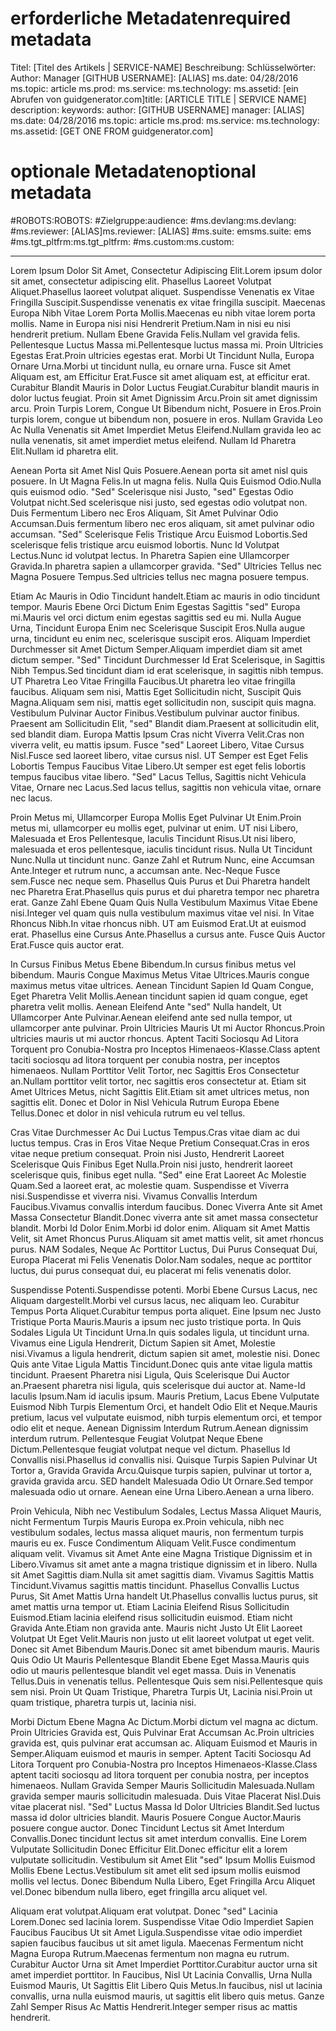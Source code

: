 # <a name="required-metadata"></a><span data-ttu-id="34c76-101">erforderliche Metadaten</span><span class="sxs-lookup"><span data-stu-id="34c76-101">required metadata</span></span>

<span data-ttu-id="34c76-102">Titel: [Titel des Artikels | SERVICE-NAME] Beschreibung: Schlüsselwörter: Author: Manager [GITHUB USERNAME]: [ALIAS] ms.date: 04/28/2016 ms.topic: article ms.prod: ms.service: ms.technology: ms.assetid: [ein Abrufen von guidgenerator.com]</span><span class="sxs-lookup"><span data-stu-id="34c76-102">title: [ARTICLE TITLE | SERVICE NAME] description: keywords: author: [GITHUB USERNAME] manager: [ALIAS] ms.date: 04/28/2016 ms.topic: article ms.prod: ms.service: ms.technology: ms.assetid: [GET ONE FROM guidgenerator.com]</span></span>

# <a name="optional-metadata"></a><span data-ttu-id="34c76-103">optionale Metadaten</span><span class="sxs-lookup"><span data-stu-id="34c76-103">optional metadata</span></span>

#<a name="robots"></a><span data-ttu-id="34c76-104">ROBOTS:</span><span class="sxs-lookup"><span data-stu-id="34c76-104">ROBOTS:</span></span>
#<a name="audience"></a><span data-ttu-id="34c76-105">Zielgruppe:</span><span class="sxs-lookup"><span data-stu-id="34c76-105">audience:</span></span>
#<a name="msdevlang"></a><span data-ttu-id="34c76-106">ms.devlang:</span><span class="sxs-lookup"><span data-stu-id="34c76-106">ms.devlang:</span></span>
#<a name="msreviewer-alias"></a><span data-ttu-id="34c76-107">ms.reviewer: [ALIAS]</span><span class="sxs-lookup"><span data-stu-id="34c76-107">ms.reviewer: [ALIAS]</span></span>
#<a name="mssuite-ems"></a><span data-ttu-id="34c76-108">ms.suite: ems</span><span class="sxs-lookup"><span data-stu-id="34c76-108">ms.suite: ems</span></span>
#<a name="mstgtpltfrm"></a><span data-ttu-id="34c76-109">ms.tgt_pltfrm:</span><span class="sxs-lookup"><span data-stu-id="34c76-109">ms.tgt_pltfrm:</span></span>
#<a name="mscustom"></a><span data-ttu-id="34c76-110">ms.custom:</span><span class="sxs-lookup"><span data-stu-id="34c76-110">ms.custom:</span></span>

---
<span data-ttu-id="34c76-111">Lorem Ipsum Dolor Sit Amet, Consectetur Adipiscing Elit.</span><span class="sxs-lookup"><span data-stu-id="34c76-111">Lorem ipsum dolor sit amet, consectetur adipiscing elit.</span></span> <span data-ttu-id="34c76-112">Phasellus Laoreet Volutpat Aliquet.</span><span class="sxs-lookup"><span data-stu-id="34c76-112">Phasellus laoreet volutpat aliquet.</span></span> <span data-ttu-id="34c76-113">Suspendisse Venenatis ex Vitae Fringilla Suscipit.</span><span class="sxs-lookup"><span data-stu-id="34c76-113">Suspendisse venenatis ex vitae fringilla suscipit.</span></span> <span data-ttu-id="34c76-114">Maecenas Europa Nibh Vitae Lorem Porta Mollis.</span><span class="sxs-lookup"><span data-stu-id="34c76-114">Maecenas eu nibh vitae lorem porta mollis.</span></span> <span data-ttu-id="34c76-115">Name in Europa nisi nisi Hendrerit Pretium.</span><span class="sxs-lookup"><span data-stu-id="34c76-115">Nam in nisi eu nisi hendrerit pretium.</span></span> <span data-ttu-id="34c76-116">Nullam Ebene Gravida Felis.</span><span class="sxs-lookup"><span data-stu-id="34c76-116">Nullam vel gravida felis.</span></span> <span data-ttu-id="34c76-117">Pellentesque Luctus Massa mi.</span><span class="sxs-lookup"><span data-stu-id="34c76-117">Pellentesque luctus massa mi.</span></span> <span data-ttu-id="34c76-118">Proin Ultricies Egestas Erat.</span><span class="sxs-lookup"><span data-stu-id="34c76-118">Proin ultricies egestas erat.</span></span> <span data-ttu-id="34c76-119">Morbi Ut Tincidunt Nulla, Europa Ornare Urna.</span><span class="sxs-lookup"><span data-stu-id="34c76-119">Morbi ut tincidunt nulla, eu ornare urna.</span></span> <span data-ttu-id="34c76-120">Fusce sit Amet Aliquam est, am Efficitur Erat.</span><span class="sxs-lookup"><span data-stu-id="34c76-120">Fusce sit amet aliquam est, at efficitur erat.</span></span> <span data-ttu-id="34c76-121">Curabitur Blandit Mauris in Dolor Luctus Feugiat.</span><span class="sxs-lookup"><span data-stu-id="34c76-121">Curabitur blandit mauris in dolor luctus feugiat.</span></span> <span data-ttu-id="34c76-122">Proin sit Amet Dignissim Arcu.</span><span class="sxs-lookup"><span data-stu-id="34c76-122">Proin sit amet dignissim arcu.</span></span> <span data-ttu-id="34c76-123">Proin Turpis Lorem, Congue Ut Bibendum nicht, Posuere in Eros.</span><span class="sxs-lookup"><span data-stu-id="34c76-123">Proin turpis lorem, congue ut bibendum non, posuere in eros.</span></span> <span data-ttu-id="34c76-124">Nullam Gravida Leo Ac Nulla Venenatis sit Amet Imperdiet Metus Eleifend.</span><span class="sxs-lookup"><span data-stu-id="34c76-124">Nullam gravida leo ac nulla venenatis, sit amet imperdiet metus eleifend.</span></span> <span data-ttu-id="34c76-125">Nullam Id Pharetra Elit.</span><span class="sxs-lookup"><span data-stu-id="34c76-125">Nullam id pharetra elit.</span></span>

<span data-ttu-id="34c76-126">Aenean Porta sit Amet Nisl Quis Posuere.</span><span class="sxs-lookup"><span data-stu-id="34c76-126">Aenean porta sit amet nisl quis posuere.</span></span> <span data-ttu-id="34c76-127">In Ut Magna Felis.</span><span class="sxs-lookup"><span data-stu-id="34c76-127">In ut magna felis.</span></span> <span data-ttu-id="34c76-128">Nulla Quis Euismod Odio.</span><span class="sxs-lookup"><span data-stu-id="34c76-128">Nulla quis euismod odio.</span></span> <span data-ttu-id="34c76-129">"Sed" Scelerisque nisi Justo, "sed" Egestas Odio Volutpat nicht.</span><span class="sxs-lookup"><span data-stu-id="34c76-129">Sed scelerisque nisi justo, sed egestas odio volutpat non.</span></span> <span data-ttu-id="34c76-130">Duis Fermentum Libero nec Eros Aliquam, Sit Amet Pulvinar Odio Accumsan.</span><span class="sxs-lookup"><span data-stu-id="34c76-130">Duis fermentum libero nec eros aliquam, sit amet pulvinar odio accumsan.</span></span> <span data-ttu-id="34c76-131">"Sed" Scelerisque Felis Tristique Arcu Euismod Lobortis.</span><span class="sxs-lookup"><span data-stu-id="34c76-131">Sed scelerisque felis tristique arcu euismod lobortis.</span></span> <span data-ttu-id="34c76-132">Nunc Id Volutpat Lectus.</span><span class="sxs-lookup"><span data-stu-id="34c76-132">Nunc id volutpat lectus.</span></span> <span data-ttu-id="34c76-133">In Pharetra Sapien eine Ullamcorper Gravida.</span><span class="sxs-lookup"><span data-stu-id="34c76-133">In pharetra sapien a ullamcorper gravida.</span></span> <span data-ttu-id="34c76-134">"Sed" Ultricies Tellus nec Magna Posuere Tempus.</span><span class="sxs-lookup"><span data-stu-id="34c76-134">Sed ultricies tellus nec magna posuere tempus.</span></span>

<span data-ttu-id="34c76-135">Etiam Ac Mauris in Odio Tincidunt handelt.</span><span class="sxs-lookup"><span data-stu-id="34c76-135">Etiam ac mauris in odio tincidunt tempor.</span></span> <span data-ttu-id="34c76-136">Mauris Ebene Orci Dictum Enim Egestas Sagittis "sed" Europa mi.</span><span class="sxs-lookup"><span data-stu-id="34c76-136">Mauris vel orci dictum enim egestas sagittis sed eu mi.</span></span> <span data-ttu-id="34c76-137">Nulla Augue Urna, Tincidunt Europa Enim nec Scelerisque Suscipit Eros.</span><span class="sxs-lookup"><span data-stu-id="34c76-137">Nulla augue urna, tincidunt eu enim nec, scelerisque suscipit eros.</span></span> <span data-ttu-id="34c76-138">Aliquam Imperdiet Durchmesser sit Amet Dictum Semper.</span><span class="sxs-lookup"><span data-stu-id="34c76-138">Aliquam imperdiet diam sit amet dictum semper.</span></span> <span data-ttu-id="34c76-139">"Sed" Tincidunt Durchmesser Id Erat Scelerisque, in Sagittis Nibh Tempus.</span><span class="sxs-lookup"><span data-stu-id="34c76-139">Sed tincidunt diam id erat scelerisque, in sagittis nibh tempus.</span></span> <span data-ttu-id="34c76-140">UT Pharetra Leo Vitae Fringilla Faucibus.</span><span class="sxs-lookup"><span data-stu-id="34c76-140">Ut pharetra leo vitae fringilla faucibus.</span></span> <span data-ttu-id="34c76-141">Aliquam sem nisi, Mattis Eget Sollicitudin nicht, Suscipit Quis Magna.</span><span class="sxs-lookup"><span data-stu-id="34c76-141">Aliquam sem nisi, mattis eget sollicitudin non, suscipit quis magna.</span></span> <span data-ttu-id="34c76-142">Vestibulum Pulvinar Auctor Finibus.</span><span class="sxs-lookup"><span data-stu-id="34c76-142">Vestibulum pulvinar auctor finibus.</span></span> <span data-ttu-id="34c76-143">Praesent am Sollicitudin Elit, "sed" Blandit diam.</span><span class="sxs-lookup"><span data-stu-id="34c76-143">Praesent at sollicitudin elit, sed blandit diam.</span></span> <span data-ttu-id="34c76-144">Europa Mattis Ipsum Cras nicht Viverra Velit.</span><span class="sxs-lookup"><span data-stu-id="34c76-144">Cras non viverra velit, eu mattis ipsum.</span></span> <span data-ttu-id="34c76-145">Fusce "sed" Laoreet Libero, Vitae Cursus Nisl.</span><span class="sxs-lookup"><span data-stu-id="34c76-145">Fusce sed laoreet libero, vitae cursus nisl.</span></span> <span data-ttu-id="34c76-146">UT Semper est Eget Felis Lobortis Tempus Faucibus Vitae Libero.</span><span class="sxs-lookup"><span data-stu-id="34c76-146">Ut semper est eget felis lobortis tempus faucibus vitae libero.</span></span> <span data-ttu-id="34c76-147">"Sed" Lacus Tellus, Sagittis nicht Vehicula Vitae, Ornare nec Lacus.</span><span class="sxs-lookup"><span data-stu-id="34c76-147">Sed lacus tellus, sagittis non vehicula vitae, ornare nec lacus.</span></span>

<span data-ttu-id="34c76-148">Proin Metus mi, Ullamcorper Europa Mollis Eget Pulvinar Ut Enim.</span><span class="sxs-lookup"><span data-stu-id="34c76-148">Proin metus mi, ullamcorper eu mollis eget, pulvinar ut enim.</span></span> <span data-ttu-id="34c76-149">UT nisi Libero, Malesuada et Eros Pellentesque, Iaculis Tincidunt Risus.</span><span class="sxs-lookup"><span data-stu-id="34c76-149">Ut nisi libero, malesuada et eros pellentesque, iaculis tincidunt risus.</span></span> <span data-ttu-id="34c76-150">Nulla Ut Tincidunt Nunc.</span><span class="sxs-lookup"><span data-stu-id="34c76-150">Nulla ut tincidunt nunc.</span></span> <span data-ttu-id="34c76-151">Ganze Zahl et Rutrum Nunc, eine Accumsan Ante.</span><span class="sxs-lookup"><span data-stu-id="34c76-151">Integer et rutrum nunc, a accumsan ante.</span></span> <span data-ttu-id="34c76-152">Nec-Neque Fusce sem.</span><span class="sxs-lookup"><span data-stu-id="34c76-152">Fusce nec neque sem.</span></span> <span data-ttu-id="34c76-153">Phasellus Quis Purus et Dui Pharetra handelt nec Pharetra Erat.</span><span class="sxs-lookup"><span data-stu-id="34c76-153">Phasellus quis purus et dui pharetra tempor nec pharetra erat.</span></span> <span data-ttu-id="34c76-154">Ganze Zahl Ebene Quam Quis Nulla Vestibulum Maximus Vitae Ebene nisi.</span><span class="sxs-lookup"><span data-stu-id="34c76-154">Integer vel quam quis nulla vestibulum maximus vitae vel nisi.</span></span> <span data-ttu-id="34c76-155">In Vitae Rhoncus Nibh.</span><span class="sxs-lookup"><span data-stu-id="34c76-155">In vitae rhoncus nibh.</span></span> <span data-ttu-id="34c76-156">UT am Euismod Erat.</span><span class="sxs-lookup"><span data-stu-id="34c76-156">Ut at euismod erat.</span></span> <span data-ttu-id="34c76-157">Phasellus eine Cursus Ante.</span><span class="sxs-lookup"><span data-stu-id="34c76-157">Phasellus a cursus ante.</span></span> <span data-ttu-id="34c76-158">Fusce Quis Auctor Erat.</span><span class="sxs-lookup"><span data-stu-id="34c76-158">Fusce quis auctor erat.</span></span>

<span data-ttu-id="34c76-159">In Cursus Finibus Metus Ebene Bibendum.</span><span class="sxs-lookup"><span data-stu-id="34c76-159">In cursus finibus metus vel bibendum.</span></span> <span data-ttu-id="34c76-160">Mauris Congue Maximus Metus Vitae Ultrices.</span><span class="sxs-lookup"><span data-stu-id="34c76-160">Mauris congue maximus metus vitae ultrices.</span></span> <span data-ttu-id="34c76-161">Aenean Tincidunt Sapien Id Quam Congue, Eget Pharetra Velit Mollis.</span><span class="sxs-lookup"><span data-stu-id="34c76-161">Aenean tincidunt sapien id quam congue, eget pharetra velit mollis.</span></span> <span data-ttu-id="34c76-162">Aenean Eleifend Ante "sed" Nulla handelt, Ut Ullamcorper Ante Pulvinar.</span><span class="sxs-lookup"><span data-stu-id="34c76-162">Aenean eleifend ante sed nulla tempor, ut ullamcorper ante pulvinar.</span></span> <span data-ttu-id="34c76-163">Proin Ultricies Mauris Ut mi Auctor Rhoncus.</span><span class="sxs-lookup"><span data-stu-id="34c76-163">Proin ultricies mauris ut mi auctor rhoncus.</span></span> <span data-ttu-id="34c76-164">Aptent Taciti Sociosqu Ad Litora Torquent pro Conubia-Nostra pro Inceptos Himenaeos-Klasse.</span><span class="sxs-lookup"><span data-stu-id="34c76-164">Class aptent taciti sociosqu ad litora torquent per conubia nostra, per inceptos himenaeos.</span></span> <span data-ttu-id="34c76-165">Nullam Porttitor Velit Tortor, nec Sagittis Eros Consectetur an.</span><span class="sxs-lookup"><span data-stu-id="34c76-165">Nullam porttitor velit tortor, nec sagittis eros consectetur at.</span></span> <span data-ttu-id="34c76-166">Etiam sit Amet Ultrices Metus, nicht Sagittis Elit.</span><span class="sxs-lookup"><span data-stu-id="34c76-166">Etiam sit amet ultrices metus, non sagittis elit.</span></span> <span data-ttu-id="34c76-167">Donec et Dolor in Nisl Vehicula Rutrum Europa Ebene Tellus.</span><span class="sxs-lookup"><span data-stu-id="34c76-167">Donec et dolor in nisl vehicula rutrum eu vel tellus.</span></span>

<span data-ttu-id="34c76-168">Cras Vitae Durchmesser Ac Dui Luctus Tempus.</span><span class="sxs-lookup"><span data-stu-id="34c76-168">Cras vitae diam ac dui luctus tempus.</span></span> <span data-ttu-id="34c76-169">Cras in Eros Vitae Neque Pretium Consequat.</span><span class="sxs-lookup"><span data-stu-id="34c76-169">Cras in eros vitae neque pretium consequat.</span></span> <span data-ttu-id="34c76-170">Proin nisi Justo, Hendrerit Laoreet Scelerisque Quis Finibus Eget Nulla.</span><span class="sxs-lookup"><span data-stu-id="34c76-170">Proin nisi justo, hendrerit laoreet scelerisque quis, finibus eget nulla.</span></span> <span data-ttu-id="34c76-171">"Sed" eine Erat Laoreet Ac Molestie Quam.</span><span class="sxs-lookup"><span data-stu-id="34c76-171">Sed a laoreet erat, ac molestie quam.</span></span> <span data-ttu-id="34c76-172">Suspendisse et Viverra nisi.</span><span class="sxs-lookup"><span data-stu-id="34c76-172">Suspendisse et viverra nisi.</span></span> <span data-ttu-id="34c76-173">Vivamus Convallis Interdum Faucibus.</span><span class="sxs-lookup"><span data-stu-id="34c76-173">Vivamus convallis interdum faucibus.</span></span> <span data-ttu-id="34c76-174">Donec Viverra Ante sit Amet Massa Consectetur Blandit.</span><span class="sxs-lookup"><span data-stu-id="34c76-174">Donec viverra ante sit amet massa consectetur blandit.</span></span> <span data-ttu-id="34c76-175">Morbi Id Dolor Enim.</span><span class="sxs-lookup"><span data-stu-id="34c76-175">Morbi id dolor enim.</span></span> <span data-ttu-id="34c76-176">Aliquam sit Amet Mattis Velit, sit Amet Rhoncus Purus.</span><span class="sxs-lookup"><span data-stu-id="34c76-176">Aliquam sit amet mattis velit, sit amet rhoncus purus.</span></span> <span data-ttu-id="34c76-177">NAM Sodales, Neque Ac Porttitor Luctus, Dui Purus Consequat Dui, Europa Placerat mi Felis Venenatis Dolor.</span><span class="sxs-lookup"><span data-stu-id="34c76-177">Nam sodales, neque ac porttitor luctus, dui purus consequat dui, eu placerat mi felis venenatis dolor.</span></span>

<span data-ttu-id="34c76-178">Suspendisse Potenti.</span><span class="sxs-lookup"><span data-stu-id="34c76-178">Suspendisse potenti.</span></span> <span data-ttu-id="34c76-179">Morbi Ebene Cursus Lacus, nec Aliquam dargestellt.</span><span class="sxs-lookup"><span data-stu-id="34c76-179">Morbi vel cursus lacus, nec aliquam leo.</span></span> <span data-ttu-id="34c76-180">Curabitur Tempus Porta Aliquet.</span><span class="sxs-lookup"><span data-stu-id="34c76-180">Curabitur tempus porta aliquet.</span></span> <span data-ttu-id="34c76-181">Eine Ipsum nec Justo Tristique Porta Mauris.</span><span class="sxs-lookup"><span data-stu-id="34c76-181">Mauris a ipsum nec justo tristique porta.</span></span> <span data-ttu-id="34c76-182">In Quis Sodales Ligula Ut Tincidunt Urna.</span><span class="sxs-lookup"><span data-stu-id="34c76-182">In quis sodales ligula, ut tincidunt urna.</span></span> <span data-ttu-id="34c76-183">Vivamus eine Ligula Hendrerit, Dictum Sapien sit Amet, Molestie nisi.</span><span class="sxs-lookup"><span data-stu-id="34c76-183">Vivamus a ligula hendrerit, dictum sapien sit amet, molestie nisi.</span></span> <span data-ttu-id="34c76-184">Donec Quis ante Vitae Ligula Mattis Tincidunt.</span><span class="sxs-lookup"><span data-stu-id="34c76-184">Donec quis ante vitae ligula mattis tincidunt.</span></span> <span data-ttu-id="34c76-185">Praesent Pharetra nisi Ligula, Quis Scelerisque Dui Auctor an.</span><span class="sxs-lookup"><span data-stu-id="34c76-185">Praesent pharetra nisi ligula, quis scelerisque dui auctor at.</span></span> <span data-ttu-id="34c76-186">Name-Id Iaculis Ipsum.</span><span class="sxs-lookup"><span data-stu-id="34c76-186">Nam id iaculis ipsum.</span></span> <span data-ttu-id="34c76-187">Mauris Pretium, Lacus Ebene Vulputate Euismod Nibh Turpis Elementum Orci, et handelt Odio Elit et Neque.</span><span class="sxs-lookup"><span data-stu-id="34c76-187">Mauris pretium, lacus vel vulputate euismod, nibh turpis elementum orci, et tempor odio elit et neque.</span></span> <span data-ttu-id="34c76-188">Aenean Dignissim Interdum Rutrum.</span><span class="sxs-lookup"><span data-stu-id="34c76-188">Aenean dignissim interdum rutrum.</span></span> <span data-ttu-id="34c76-189">Pellentesque Feugiat Volutpat Neque Ebene Dictum.</span><span class="sxs-lookup"><span data-stu-id="34c76-189">Pellentesque feugiat volutpat neque vel dictum.</span></span> <span data-ttu-id="34c76-190">Phasellus Id Convallis nisi.</span><span class="sxs-lookup"><span data-stu-id="34c76-190">Phasellus id convallis nisi.</span></span> <span data-ttu-id="34c76-191">Quisque Turpis Sapien Pulvinar Ut Tortor a, Gravida Gravida Arcu.</span><span class="sxs-lookup"><span data-stu-id="34c76-191">Quisque turpis sapien, pulvinar ut tortor a, gravida gravida arcu.</span></span> <span data-ttu-id="34c76-192">SED handelt Malesuada Odio Ut Ornare.</span><span class="sxs-lookup"><span data-stu-id="34c76-192">Sed tempor malesuada odio ut ornare.</span></span> <span data-ttu-id="34c76-193">Aenean eine Urna Libero.</span><span class="sxs-lookup"><span data-stu-id="34c76-193">Aenean a urna libero.</span></span>

<span data-ttu-id="34c76-194">Proin Vehicula, Nibh nec Vestibulum Sodales, Lectus Massa Aliquet Mauris, nicht Fermentum Turpis Mauris Europa ex.</span><span class="sxs-lookup"><span data-stu-id="34c76-194">Proin vehicula, nibh nec vestibulum sodales, lectus massa aliquet mauris, non fermentum turpis mauris eu ex.</span></span> <span data-ttu-id="34c76-195">Fusce Condimentum Aliquam Velit.</span><span class="sxs-lookup"><span data-stu-id="34c76-195">Fusce condimentum aliquam velit.</span></span> <span data-ttu-id="34c76-196">Vivamus sit Amet Ante eine Magna Tristique Dignissim et in Libero.</span><span class="sxs-lookup"><span data-stu-id="34c76-196">Vivamus sit amet ante a magna tristique dignissim et in libero.</span></span> <span data-ttu-id="34c76-197">Nulla sit Amet Sagittis diam.</span><span class="sxs-lookup"><span data-stu-id="34c76-197">Nulla sit amet sagittis diam.</span></span> <span data-ttu-id="34c76-198">Vivamus Sagittis Mattis Tincidunt.</span><span class="sxs-lookup"><span data-stu-id="34c76-198">Vivamus sagittis mattis tincidunt.</span></span> <span data-ttu-id="34c76-199">Phasellus Convallis Luctus Purus, Sit Amet Mattis Urna handelt Ut.</span><span class="sxs-lookup"><span data-stu-id="34c76-199">Phasellus convallis luctus purus, sit amet mattis urna tempor ut.</span></span> <span data-ttu-id="34c76-200">Etiam Lacinia Eleifend Risus Sollicitudin Euismod.</span><span class="sxs-lookup"><span data-stu-id="34c76-200">Etiam lacinia eleifend risus sollicitudin euismod.</span></span> <span data-ttu-id="34c76-201">Etiam nicht Gravida Ante.</span><span class="sxs-lookup"><span data-stu-id="34c76-201">Etiam non gravida ante.</span></span> <span data-ttu-id="34c76-202">Mauris nicht Justo Ut Elit Laoreet Volutpat Ut Eget Velit.</span><span class="sxs-lookup"><span data-stu-id="34c76-202">Mauris non justo ut elit laoreet volutpat ut eget velit.</span></span> <span data-ttu-id="34c76-203">Donec sit Amet Bibendum Mauris.</span><span class="sxs-lookup"><span data-stu-id="34c76-203">Donec sit amet bibendum mauris.</span></span> <span data-ttu-id="34c76-204">Mauris Quis Odio Ut Mauris Pellentesque Blandit Ebene Eget Massa.</span><span class="sxs-lookup"><span data-stu-id="34c76-204">Mauris quis odio ut mauris pellentesque blandit vel eget massa.</span></span> <span data-ttu-id="34c76-205">Duis in Venenatis Tellus.</span><span class="sxs-lookup"><span data-stu-id="34c76-205">Duis in venenatis tellus.</span></span> <span data-ttu-id="34c76-206">Pellentesque Quis sem nisi.</span><span class="sxs-lookup"><span data-stu-id="34c76-206">Pellentesque quis sem nisi.</span></span> <span data-ttu-id="34c76-207">Proin Ut Quam Tristique, Pharetra Turpis Ut, Lacinia nisi.</span><span class="sxs-lookup"><span data-stu-id="34c76-207">Proin ut quam tristique, pharetra turpis ut, lacinia nisi.</span></span>

<span data-ttu-id="34c76-208">Morbi Dictum Ebene Magna Ac Dictum.</span><span class="sxs-lookup"><span data-stu-id="34c76-208">Morbi dictum vel magna ac dictum.</span></span> <span data-ttu-id="34c76-209">Proin Ultricies Gravida est, Quis Pulvinar Erat Accumsan Ac.</span><span class="sxs-lookup"><span data-stu-id="34c76-209">Proin ultricies gravida est, quis pulvinar erat accumsan ac.</span></span> <span data-ttu-id="34c76-210">Aliquam Euismod et Mauris in Semper.</span><span class="sxs-lookup"><span data-stu-id="34c76-210">Aliquam euismod et mauris in semper.</span></span> <span data-ttu-id="34c76-211">Aptent Taciti Sociosqu Ad Litora Torquent pro Conubia-Nostra pro Inceptos Himenaeos-Klasse.</span><span class="sxs-lookup"><span data-stu-id="34c76-211">Class aptent taciti sociosqu ad litora torquent per conubia nostra, per inceptos himenaeos.</span></span> <span data-ttu-id="34c76-212">Nullam Gravida Semper Mauris Sollicitudin Malesuada.</span><span class="sxs-lookup"><span data-stu-id="34c76-212">Nullam gravida semper mauris sollicitudin malesuada.</span></span> <span data-ttu-id="34c76-213">Duis Vitae Placerat Nisl.</span><span class="sxs-lookup"><span data-stu-id="34c76-213">Duis vitae placerat nisl.</span></span> <span data-ttu-id="34c76-214">"Sed" Luctus Massa Id Dolor Ultricies Blandit.</span><span class="sxs-lookup"><span data-stu-id="34c76-214">Sed luctus massa id dolor ultricies blandit.</span></span> <span data-ttu-id="34c76-215">Mauris Posuere Congue Auctor.</span><span class="sxs-lookup"><span data-stu-id="34c76-215">Mauris posuere congue auctor.</span></span> <span data-ttu-id="34c76-216">Donec Tincidunt Lectus sit Amet Interdum Convallis.</span><span class="sxs-lookup"><span data-stu-id="34c76-216">Donec tincidunt lectus sit amet interdum convallis.</span></span> <span data-ttu-id="34c76-217">Eine Lorem Vulputate Sollicitudin Donec Efficitur Elit.</span><span class="sxs-lookup"><span data-stu-id="34c76-217">Donec efficitur elit a lorem vulputate sollicitudin.</span></span> <span data-ttu-id="34c76-218">Vestibulum sit Amet Elit "sed" Ipsum Mollis Euismod Mollis Ebene Lectus.</span><span class="sxs-lookup"><span data-stu-id="34c76-218">Vestibulum sit amet elit sed ipsum mollis euismod mollis vel lectus.</span></span> <span data-ttu-id="34c76-219">Donec Bibendum Nulla Libero, Eget Fringilla Arcu Aliquet vel.</span><span class="sxs-lookup"><span data-stu-id="34c76-219">Donec bibendum nulla libero, eget fringilla arcu aliquet vel.</span></span>

<span data-ttu-id="34c76-220">Aliquam erat volutpat.</span><span class="sxs-lookup"><span data-stu-id="34c76-220">Aliquam erat volutpat.</span></span> <span data-ttu-id="34c76-221">Donec "sed" Lacinia Lorem.</span><span class="sxs-lookup"><span data-stu-id="34c76-221">Donec sed lacinia lorem.</span></span> <span data-ttu-id="34c76-222">Suspendisse Vitae Odio Imperdiet Sapien Faucibus Faucibus Ut sit Amet Ligula.</span><span class="sxs-lookup"><span data-stu-id="34c76-222">Suspendisse vitae odio imperdiet sapien faucibus faucibus ut sit amet ligula.</span></span> <span data-ttu-id="34c76-223">Maecenas Fermentum nicht Magna Europa Rutrum.</span><span class="sxs-lookup"><span data-stu-id="34c76-223">Maecenas fermentum non magna eu rutrum.</span></span> <span data-ttu-id="34c76-224">Curabitur Auctor Urna sit Amet Imperdiet Porttitor.</span><span class="sxs-lookup"><span data-stu-id="34c76-224">Curabitur auctor urna sit amet imperdiet porttitor.</span></span> <span data-ttu-id="34c76-225">In Faucibus, Nisl Ut Lacinia Convallis, Urna Nulla Euismod Mauris, Ut Sagittis Elit Libero Quis Metus.</span><span class="sxs-lookup"><span data-stu-id="34c76-225">In faucibus, nisl ut lacinia convallis, urna nulla euismod mauris, ut sagittis elit libero quis metus.</span></span> <span data-ttu-id="34c76-226">Ganze Zahl Semper Risus Ac Mattis Hendrerit.</span><span class="sxs-lookup"><span data-stu-id="34c76-226">Integer semper risus ac mattis hendrerit.</span></span>
